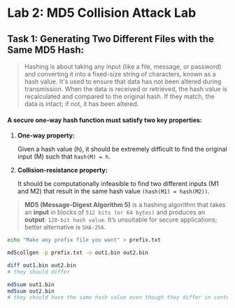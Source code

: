 # Lab 2: MD5 Collision Attack Lab

## Task 1: Generating Two Different Files with the Same MD5 Hash:
> Hashing is about taking any input (like a file, message, or password) and converting it into a fixed-size string of characters, known as a hash value. It's used to ensure that data has not been altered during transmission. When the data is received or retrieved, the hash value is recalculated and compared to the original hash. If they match, the data is intact; if not, it has been altered.

#### A secure one-way hash function must satisfy two key properties:
1. **One-way property:**
   
   Given a hash value (h), it should be extremely difficult to find the original input (M) such that `hash(M) = h`.
2. **Collision-resistance property:**
   
   It should be computationally infeasible to find two different inputs (M1 and M2) that result in the same hash value `(hash(M1) = hash(M2))`.

> **MD5 (Message-Digest Algorithm 5)** is a hashing algorithm that takes an **input** in blocks of `512 bits (or 64 bytes)` and produces an **output**: `128-bit hash value`. It’s unsuitable for secure applications; better alternative is `SHA-256`.

```bash
echo "Make any prefix file you want" > prefix.txt

md5collgen -p prefix.txt -o out1.bin out2.bin

diff out1.bin out2.bin
# they should differ

md5sum out1.bin
md5sum out2.bin
# they should have the same hash value even though they differ in content
```
